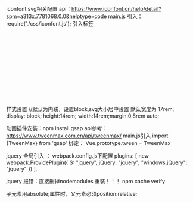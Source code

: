 iconfont svg相关配置   api：https://www.iconfont.cn/help/detail?spm=a313x.7781068.0.0&helptype=code
main.js 引入：
require('./css/iconfont.js');
引入标签
## <svg class="icon" aria-hidden="true">
##     <use :xlink:href="item.name"></use>
## </svg>

样式设置
                            //默认为内联，设置block,svg大小居中设置  默认宽度为 17rem;
      display: block; height:14rem; width:14rem;margin:0.8rem auto;        
 

动画插件安装：npm install gsap
api参考：https://www.tweenmax.com.cn/api/tweenmax/
main.js引入 import {TweenMax}                              from 'gsap'
绑定： Vue.prototype.tween = TweenMax

jquery 全局引入 ：
webpack.config.js下配置
 plugins: [
    new webpack.ProvidePlugin({
      $: "jquery",
      jQuery: "jquery",
      "windows.jQuery": "jquery"
    })
  ],

jquery 报错：直接删掉nodemodules 重装！！！ npm cache verify


子元素用absolute;属性时，父元素必须position:relative; 